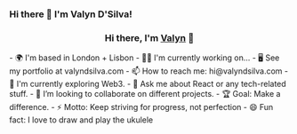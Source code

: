 ### Hi there 👋 I'm Valyn D'Silva! 
<h3 align="center">
Hi there, I'm <a href="https://www.valyndsilva.com/" target="_blank" rel="noreferrer">Valyn</a> 👋
</h3>
- 🌍 I'm based in London + Lisbon
- 👩‍💻 I'm currently working on...
- 🖥️  See my portfolio at valyndsilva.com
- 📫 How to reach me: hi@valyndsilva.com
- 🌱 I'm currently exploring Web3.
- 💬  Ask me about React or any tech-related stuff.
- 🤝 I’m looking to collaborate on different projects.
- 🏆 Goal: Make a difference.
- ⚡ Motto: Keep striving for progress, not perfection
- 😄 Fun fact: I love to draw and play the ukulele

